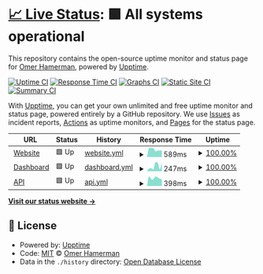 # [📈 Live Status](https://omerxx.github.io/upptime): <!--live status--> **🟩 All systems operational**

This repository contains the open-source uptime monitor and status page for [Omer Hamerman](https://omerxx.com), powered by [Upptime](https://github.com/upptime/upptime).

[![Uptime CI](https://github.com/omerxx/upptime/workflows/Uptime%20CI/badge.svg)](https://github.com/omerxx/upptime/actions?query=workflow%3A%22Uptime+CI%22)
[![Response Time CI](https://github.com/omerxx/upptime/workflows/Response%20Time%20CI/badge.svg)](https://github.com/omerxx/upptime/actions?query=workflow%3A%22Response+Time+CI%22)
[![Graphs CI](https://github.com/omerxx/upptime/workflows/Graphs%20CI/badge.svg)](https://github.com/omerxx/upptime/actions?query=workflow%3A%22Graphs+CI%22)
[![Static Site CI](https://github.com/omerxx/upptime/workflows/Static%20Site%20CI/badge.svg)](https://github.com/omerxx/upptime/actions?query=workflow%3A%22Static+Site+CI%22)
[![Summary CI](https://github.com/omerxx/upptime/workflows/Summary%20CI/badge.svg)](https://github.com/omerxx/upptime/actions?query=workflow%3A%22Summary+CI%22)

With [Upptime](https://upptime.js.org), you can get your own unlimited and free uptime monitor and status page, powered entirely by a GitHub repository. We use [Issues](https://github.com/omerxx/upptime/issues) as incident reports, [Actions](https://github.com/omerxx/upptime/actions) as uptime monitors, and [Pages](https://omerxx.github.io/upptime) for the status page.

<!--start: status pages-->
<!-- This summary is generated by Upptime (https://github.com/upptime/upptime) -->
<!-- Do not edit this manually, your changes will be overwritten -->
<!-- prettier-ignore -->
| URL | Status | History | Response Time | Uptime |
| --- | ------ | ------- | ------------- | ------ |
| <img alt="" src="https://zesty.co/wp-content/uploads/2020/12/cropped-zesty_favicon-2-120x120.png" height="13"> [Website](https://zesty.co) | 🟩 Up | [website.yml](https://github.com/omerxx/upptime/commits/HEAD/history/website.yml) | <details><summary><img alt="Response time graph" src="./graphs/website/response-time-week.png" height="20"> 589ms</summary><br><a href="https://omerxx.github.io/upptime/history/website"><img alt="Response time 667" src="https://img.shields.io/endpoint?url=https%3A%2F%2Fraw.githubusercontent.com%2Fomerxx%2Fupptime%2FHEAD%2Fapi%2Fwebsite%2Fresponse-time.json"></a><br><a href="https://omerxx.github.io/upptime/history/website"><img alt="24-hour response time 529" src="https://img.shields.io/endpoint?url=https%3A%2F%2Fraw.githubusercontent.com%2Fomerxx%2Fupptime%2FHEAD%2Fapi%2Fwebsite%2Fresponse-time-day.json"></a><br><a href="https://omerxx.github.io/upptime/history/website"><img alt="7-day response time 589" src="https://img.shields.io/endpoint?url=https%3A%2F%2Fraw.githubusercontent.com%2Fomerxx%2Fupptime%2FHEAD%2Fapi%2Fwebsite%2Fresponse-time-week.json"></a><br><a href="https://omerxx.github.io/upptime/history/website"><img alt="30-day response time 542" src="https://img.shields.io/endpoint?url=https%3A%2F%2Fraw.githubusercontent.com%2Fomerxx%2Fupptime%2FHEAD%2Fapi%2Fwebsite%2Fresponse-time-month.json"></a><br><a href="https://omerxx.github.io/upptime/history/website"><img alt="1-year response time 729" src="https://img.shields.io/endpoint?url=https%3A%2F%2Fraw.githubusercontent.com%2Fomerxx%2Fupptime%2FHEAD%2Fapi%2Fwebsite%2Fresponse-time-year.json"></a></details> | <details><summary><a href="https://omerxx.github.io/upptime/history/website">100.00%</a></summary><a href="https://omerxx.github.io/upptime/history/website"><img alt="All-time uptime 99.98%" src="https://img.shields.io/endpoint?url=https%3A%2F%2Fraw.githubusercontent.com%2Fomerxx%2Fupptime%2FHEAD%2Fapi%2Fwebsite%2Fuptime.json"></a><br><a href="https://omerxx.github.io/upptime/history/website"><img alt="24-hour uptime 100.00%" src="https://img.shields.io/endpoint?url=https%3A%2F%2Fraw.githubusercontent.com%2Fomerxx%2Fupptime%2FHEAD%2Fapi%2Fwebsite%2Fuptime-day.json"></a><br><a href="https://omerxx.github.io/upptime/history/website"><img alt="7-day uptime 100.00%" src="https://img.shields.io/endpoint?url=https%3A%2F%2Fraw.githubusercontent.com%2Fomerxx%2Fupptime%2FHEAD%2Fapi%2Fwebsite%2Fuptime-week.json"></a><br><a href="https://omerxx.github.io/upptime/history/website"><img alt="30-day uptime 100.00%" src="https://img.shields.io/endpoint?url=https%3A%2F%2Fraw.githubusercontent.com%2Fomerxx%2Fupptime%2FHEAD%2Fapi%2Fwebsite%2Fuptime-month.json"></a><br><a href="https://omerxx.github.io/upptime/history/website"><img alt="1-year uptime 99.99%" src="https://img.shields.io/endpoint?url=https%3A%2F%2Fraw.githubusercontent.com%2Fomerxx%2Fupptime%2FHEAD%2Fapi%2Fwebsite%2Fuptime-year.json"></a></details>
| <img alt="" src="https://icons.duckduckgo.com/ip3/app.zesty.co.ico" height="13"> [Dashboard](https://app.zesty.co) | 🟩 Up | [dashboard.yml](https://github.com/omerxx/upptime/commits/HEAD/history/dashboard.yml) | <details><summary><img alt="Response time graph" src="./graphs/dashboard/response-time-week.png" height="20"> 247ms</summary><br><a href="https://omerxx.github.io/upptime/history/dashboard"><img alt="Response time 284" src="https://img.shields.io/endpoint?url=https%3A%2F%2Fraw.githubusercontent.com%2Fomerxx%2Fupptime%2FHEAD%2Fapi%2Fdashboard%2Fresponse-time.json"></a><br><a href="https://omerxx.github.io/upptime/history/dashboard"><img alt="24-hour response time 406" src="https://img.shields.io/endpoint?url=https%3A%2F%2Fraw.githubusercontent.com%2Fomerxx%2Fupptime%2FHEAD%2Fapi%2Fdashboard%2Fresponse-time-day.json"></a><br><a href="https://omerxx.github.io/upptime/history/dashboard"><img alt="7-day response time 247" src="https://img.shields.io/endpoint?url=https%3A%2F%2Fraw.githubusercontent.com%2Fomerxx%2Fupptime%2FHEAD%2Fapi%2Fdashboard%2Fresponse-time-week.json"></a><br><a href="https://omerxx.github.io/upptime/history/dashboard"><img alt="30-day response time 298" src="https://img.shields.io/endpoint?url=https%3A%2F%2Fraw.githubusercontent.com%2Fomerxx%2Fupptime%2FHEAD%2Fapi%2Fdashboard%2Fresponse-time-month.json"></a><br><a href="https://omerxx.github.io/upptime/history/dashboard"><img alt="1-year response time 258" src="https://img.shields.io/endpoint?url=https%3A%2F%2Fraw.githubusercontent.com%2Fomerxx%2Fupptime%2FHEAD%2Fapi%2Fdashboard%2Fresponse-time-year.json"></a></details> | <details><summary><a href="https://omerxx.github.io/upptime/history/dashboard">100.00%</a></summary><a href="https://omerxx.github.io/upptime/history/dashboard"><img alt="All-time uptime 100.00%" src="https://img.shields.io/endpoint?url=https%3A%2F%2Fraw.githubusercontent.com%2Fomerxx%2Fupptime%2FHEAD%2Fapi%2Fdashboard%2Fuptime.json"></a><br><a href="https://omerxx.github.io/upptime/history/dashboard"><img alt="24-hour uptime 100.00%" src="https://img.shields.io/endpoint?url=https%3A%2F%2Fraw.githubusercontent.com%2Fomerxx%2Fupptime%2FHEAD%2Fapi%2Fdashboard%2Fuptime-day.json"></a><br><a href="https://omerxx.github.io/upptime/history/dashboard"><img alt="7-day uptime 100.00%" src="https://img.shields.io/endpoint?url=https%3A%2F%2Fraw.githubusercontent.com%2Fomerxx%2Fupptime%2FHEAD%2Fapi%2Fdashboard%2Fuptime-week.json"></a><br><a href="https://omerxx.github.io/upptime/history/dashboard"><img alt="30-day uptime 100.00%" src="https://img.shields.io/endpoint?url=https%3A%2F%2Fraw.githubusercontent.com%2Fomerxx%2Fupptime%2FHEAD%2Fapi%2Fdashboard%2Fuptime-month.json"></a><br><a href="https://omerxx.github.io/upptime/history/dashboard"><img alt="1-year uptime 100.00%" src="https://img.shields.io/endpoint?url=https%3A%2F%2Fraw.githubusercontent.com%2Fomerxx%2Fupptime%2FHEAD%2Fapi%2Fdashboard%2Fuptime-year.json"></a></details>
| <img alt="" src="https://icons.duckduckgo.com/ip3/api.cloudvisor.io.ico" height="13"> [API](https://api.cloudvisor.io) | 🟩 Up | [api.yml](https://github.com/omerxx/upptime/commits/HEAD/history/api.yml) | <details><summary><img alt="Response time graph" src="./graphs/api/response-time-week.png" height="20"> 398ms</summary><br><a href="https://omerxx.github.io/upptime/history/api"><img alt="Response time 422" src="https://img.shields.io/endpoint?url=https%3A%2F%2Fraw.githubusercontent.com%2Fomerxx%2Fupptime%2FHEAD%2Fapi%2Fapi%2Fresponse-time.json"></a><br><a href="https://omerxx.github.io/upptime/history/api"><img alt="24-hour response time 335" src="https://img.shields.io/endpoint?url=https%3A%2F%2Fraw.githubusercontent.com%2Fomerxx%2Fupptime%2FHEAD%2Fapi%2Fapi%2Fresponse-time-day.json"></a><br><a href="https://omerxx.github.io/upptime/history/api"><img alt="7-day response time 398" src="https://img.shields.io/endpoint?url=https%3A%2F%2Fraw.githubusercontent.com%2Fomerxx%2Fupptime%2FHEAD%2Fapi%2Fapi%2Fresponse-time-week.json"></a><br><a href="https://omerxx.github.io/upptime/history/api"><img alt="30-day response time 396" src="https://img.shields.io/endpoint?url=https%3A%2F%2Fraw.githubusercontent.com%2Fomerxx%2Fupptime%2FHEAD%2Fapi%2Fapi%2Fresponse-time-month.json"></a><br><a href="https://omerxx.github.io/upptime/history/api"><img alt="1-year response time 422" src="https://img.shields.io/endpoint?url=https%3A%2F%2Fraw.githubusercontent.com%2Fomerxx%2Fupptime%2FHEAD%2Fapi%2Fapi%2Fresponse-time-year.json"></a></details> | <details><summary><a href="https://omerxx.github.io/upptime/history/api">100.00%</a></summary><a href="https://omerxx.github.io/upptime/history/api"><img alt="All-time uptime 100.00%" src="https://img.shields.io/endpoint?url=https%3A%2F%2Fraw.githubusercontent.com%2Fomerxx%2Fupptime%2FHEAD%2Fapi%2Fapi%2Fuptime.json"></a><br><a href="https://omerxx.github.io/upptime/history/api"><img alt="24-hour uptime 100.00%" src="https://img.shields.io/endpoint?url=https%3A%2F%2Fraw.githubusercontent.com%2Fomerxx%2Fupptime%2FHEAD%2Fapi%2Fapi%2Fuptime-day.json"></a><br><a href="https://omerxx.github.io/upptime/history/api"><img alt="7-day uptime 100.00%" src="https://img.shields.io/endpoint?url=https%3A%2F%2Fraw.githubusercontent.com%2Fomerxx%2Fupptime%2FHEAD%2Fapi%2Fapi%2Fuptime-week.json"></a><br><a href="https://omerxx.github.io/upptime/history/api"><img alt="30-day uptime 100.00%" src="https://img.shields.io/endpoint?url=https%3A%2F%2Fraw.githubusercontent.com%2Fomerxx%2Fupptime%2FHEAD%2Fapi%2Fapi%2Fuptime-month.json"></a><br><a href="https://omerxx.github.io/upptime/history/api"><img alt="1-year uptime 100.00%" src="https://img.shields.io/endpoint?url=https%3A%2F%2Fraw.githubusercontent.com%2Fomerxx%2Fupptime%2FHEAD%2Fapi%2Fapi%2Fuptime-year.json"></a></details>

<!--end: status pages-->

[**Visit our status website →**](https://omerxx.github.io/upptime)

## 📄 License

- Powered by: [Upptime](https://github.com/upptime/upptime)
- Code: [MIT](./LICENSE) © [Omer Hamerman](https://omerxx.com)
- Data in the `./history` directory: [Open Database License](https://opendatacommons.org/licenses/odbl/1-0/)

